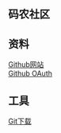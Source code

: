 ## 码农社区

## 资料
[Github网站](https://github.com/Jatsby-Y/community)\
[Github OAuth](https://developer.github.com/apps/building-oauth-apps/creating-an-oauth-app/)

## 工具
[Git下载](https://git-scm.com/download)